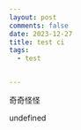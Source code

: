 ```yaml
---
layout: post
comments: false
date: 2023-12-27
title: test ci
tags:
  - test


---
```


奇奇怪怪

undefined